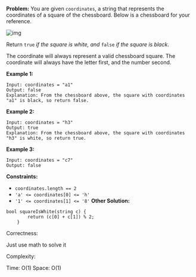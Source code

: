 **Problem:**
You are given `coordinates`, a string that represents the coordinates of a square of the chessboard. Below is a chessboard for your reference.

![img](https://assets.leetcode.com/uploads/2021/02/19/screenshot-2021-02-20-at-22159-pm.png)

Return `true` *if the square is white, and* `false` *if the square is black*.

The coordinate will always represent a valid chessboard square. The coordinate will always have the letter first, and the number second.

 

**Example 1:**

```
Input: coordinates = "a1"
Output: false
Explanation: From the chessboard above, the square with coordinates "a1" is black, so return false.
```

**Example 2:**

```
Input: coordinates = "h3"
Output: true
Explanation: From the chessboard above, the square with coordinates "h3" is white, so return true.
```

**Example 3:**

```
Input: coordinates = "c7"
Output: false
```

 

**Constraints:**

- `coordinates.length == 2`
- `'a' <= coordinates[0] <= 'h'`
- `'1' <= coordinates[1] <= '8'`
**Other Solution:**
```
bool squareIsWhite(string c) {
        return (c[0] + c[1]) % 2;
    }
```
Correctness:

Just use math to solve it

Complexity:

Time: O(1)
Space: O(1)